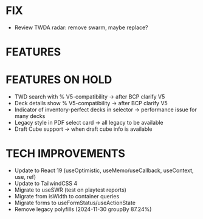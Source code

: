 # FIX
- Review TWDA radar: remove swarm, maybe replace?

# FEATURES

# FEATURES ON HOLD
- TWD search with % V5-compatibility -> after BCP clarify V5
- Deck details show % V5-compatibility -> after BCP clarify V5
- Indicator of inventory-perfect decks in selector -> performance issue for many decks
- Legacy style in PDF select card -> all legacy to be available
- Draft Cube support -> when draft cube info is available

# TECH IMPROVEMENTS
- Update to React 19 (useOptimistic, useMemo/useCallback, useContext, use, ref)
- Update to TailwindCSS 4
- Migrate to useSWR (test on playtest reports)
- Migrate from isWidth to container queries
- Migrate forms to useFormStatus/useActionState
- Remove legacy polyfills (2024-11-30 groupBy 87.24%)
